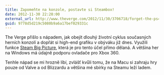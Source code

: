 ```yaml
---
title: Zapomeňte na konzole, postavte si Steambox!
date: 2012-11-30 22:28:00
external_url: http://www.theverge.com/2012/11/30/3706718/forget-the-ps4-and-the-xbox-720-build-your-own-steambox-on-the-cheap
guid: 9778d5d219c5080b9a6a17bef029331c
---
```


The Verge přišlo s nápadem, jak obejít dlouhý životní cyklus současných herních konzolí a dopřát si high-end grafiku v obýváku již dnes. Využili funkce [Steam Big Picture](http://store.steampowered.com/bigpicture/), která je pro tento účel přímo dělaná. A většina her na Windows má údajně podporu ovladače pro Xbox 360.

Tenhle nápad se mi hrozně líbí, zvlášť kvůli tomu, že na Macu si zahraju hry pouze od Valve a od Blizzardu a většina mé sbírky na Steamu leží ladem.
